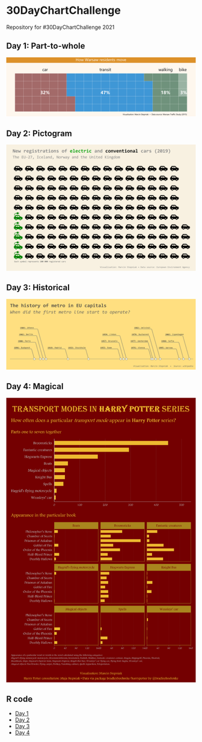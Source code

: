 # 30DayChartChallenge

Repository for #30DayChartChallenge 2021

## Day 1: Part-to-whole

![](img/day_1.png)



## Day 2: Pictogram

![](img/day_2.png)

## Day 3: Historical

![](img/day_3.png)

## Day 4: Magical

![](img/day_4.png)

## R code

+ [Day 1](https://github.com/stmarcin/30DayChartChallenge/blob/main/R/day_01.R)
+ [Day 2](https://github.com/stmarcin/30DayChartChallenge/blob/main/R/day_02.R)
+ [Day 3](https://github.com/stmarcin/30DayChartChallenge/blob/main/R/day_03.R)
+ [Day 4](https://github.com/stmarcin/30DayChartChallenge/blob/main/R/day_04.R)